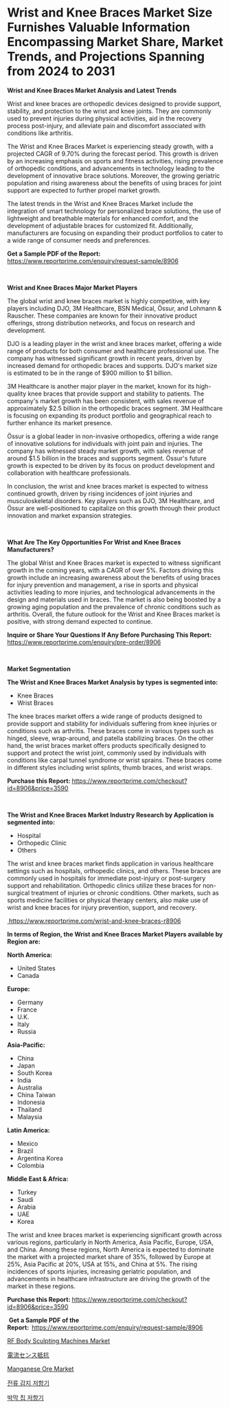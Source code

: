 <p><h1>Wrist and Knee Braces Market Size Furnishes Valuable Information Encompassing Market Share, Market Trends, and Projections Spanning from 2024 to 2031</h1></p><p><strong>Wrist and Knee Braces Market Analysis and Latest Trends</strong></p>
<p><p>Wrist and knee braces are orthopedic devices designed to provide support, stability, and protection to the wrist and knee joints. They are commonly used to prevent injuries during physical activities, aid in the recovery process post-injury, and alleviate pain and discomfort associated with conditions like arthritis.</p><p>The Wrist and Knee Braces Market is experiencing steady growth, with a projected CAGR of 9.70% during the forecast period. This growth is driven by an increasing emphasis on sports and fitness activities, rising prevalence of orthopedic conditions, and advancements in technology leading to the development of innovative brace solutions. Moreover, the growing geriatric population and rising awareness about the benefits of using braces for joint support are expected to further propel market growth.</p><p>The latest trends in the Wrist and Knee Braces Market include the integration of smart technology for personalized brace solutions, the use of lightweight and breathable materials for enhanced comfort, and the development of adjustable braces for customized fit. Additionally, manufacturers are focusing on expanding their product portfolios to cater to a wide range of consumer needs and preferences.</p></p>
<p><strong>Get a Sample PDF of the Report:&nbsp;</strong> <a href="https://www.reportprime.com/enquiry/request-sample/8906">https://www.reportprime.com/enquiry/request-sample/8906</a></p>
<p>&nbsp;</p>
<p><strong>Wrist and Knee Braces Major Market Players</strong></p>
<p><p>The global wrist and knee braces market is highly competitive, with key players including DJO, 3M Healthcare, BSN Medical, Össur, and Lohmann & Rauscher. These companies are known for their innovative product offerings, strong distribution networks, and focus on research and development.</p><p>DJO is a leading player in the wrist and knee braces market, offering a wide range of products for both consumer and healthcare professional use. The company has witnessed significant growth in recent years, driven by increased demand for orthopedic braces and supports. DJO's market size is estimated to be in the range of $900 million to $1 billion.</p><p>3M Healthcare is another major player in the market, known for its high-quality knee braces that provide support and stability to patients. The company's market growth has been consistent, with sales revenue of approximately $2.5 billion in the orthopedic braces segment. 3M Healthcare is focusing on expanding its product portfolio and geographical reach to further enhance its market presence.</p><p>Össur is a global leader in non-invasive orthopedics, offering a wide range of innovative solutions for individuals with joint pain and injuries. The company has witnessed steady market growth, with sales revenue of around $1.5 billion in the braces and supports segment. Össur's future growth is expected to be driven by its focus on product development and collaboration with healthcare professionals.</p><p>In conclusion, the wrist and knee braces market is expected to witness continued growth, driven by rising incidences of joint injuries and musculoskeletal disorders. Key players such as DJO, 3M Healthcare, and Össur are well-positioned to capitalize on this growth through their product innovation and market expansion strategies.</p></p>
<p>&nbsp;</p>
<p><strong>What Are The Key Opportunities For Wrist and Knee Braces Manufacturers?</strong></p>
<p><p>The global Wrist and Knee Braces market is expected to witness significant growth in the coming years, with a CAGR of over 5%. Factors driving this growth include an increasing awareness about the benefits of using braces for injury prevention and management, a rise in sports and physical activities leading to more injuries, and technological advancements in the design and materials used in braces. The market is also being boosted by a growing aging population and the prevalence of chronic conditions such as arthritis. Overall, the future outlook for the Wrist and Knee Braces market is positive, with strong demand expected to continue.</p></p>
<p><strong>Inquire or Share Your Questions If Any Before Purchasing This Report:</strong> <a href="https://www.reportprime.com/enquiry/pre-order/8906">https://www.reportprime.com/enquiry/pre-order/8906</a></p>
<p>&nbsp;</p>
<p><strong>Market Segmentation</strong></p>
<p><strong>The Wrist and Knee Braces Market Analysis by types is segmented into:</strong></p>
<p><ul><li>Knee Braces</li><li>Wrist Braces</li></ul></p>
<p><p>The knee braces market offers a wide range of products designed to provide support and stability for individuals suffering from knee injuries or conditions such as arthritis. These braces come in various types such as hinged, sleeve, wrap-around, and patella stabilizing braces. On the other hand, the wrist braces market offers products specifically designed to support and protect the wrist joint, commonly used by individuals with conditions like carpal tunnel syndrome or wrist sprains. These braces come in different styles including wrist splints, thumb braces, and wrist wraps.</p></p>
<p><strong>Purchase this Report:&nbsp;</strong><a href="https://www.reportprime.com/checkout?id=8906&price=3590">https://www.reportprime.com/checkout?id=8906&price=3590</a></p>
<p>&nbsp;</p>
<p><strong>The Wrist and Knee Braces Market Industry Research by Application is segmented into:</strong></p>
<p><ul><li>Hospital</li><li>Orthopedic Clinic</li><li>Others</li></ul></p>
<p><p>The wrist and knee braces market finds application in various healthcare settings such as hospitals, orthopedic clinics, and others. These braces are commonly used in hospitals for immediate post-injury or post-surgery support and rehabilitation. Orthopedic clinics utilize these braces for non-surgical treatment of injuries or chronic conditions. Other markets, such as sports medicine facilities or physical therapy centers, also make use of wrist and knee braces for injury prevention, support, and recovery.</p></p>
<p><a href="https://www.reportprime.com/wrist-and-knee-braces-r8906">&nbsp;https://www.reportprime.com/wrist-and-knee-braces-r8906</a></p>
<p><strong>In terms of Region, the Wrist and Knee Braces Market Players available by Region are:</strong></p>
<p>
    <p> <strong> North America: </strong>
        <ul>
            <li>United States</li>
            <li>Canada</li>
        </ul>
        </p> 
    <p> <strong> Europe: </strong>
        <ul>
            <li>Germany</li>
            <li>France</li>
            <li>U.K.</li>
            <li>Italy</li>
            <li>Russia</li>
        </ul>
        </p> 
    <p> <strong> Asia-Pacific: </strong>
        <ul>
            <li>China</li>
            <li>Japan</li>
            <li>South Korea</li>
            <li>India</li>
            <li>Australia</li>
            <li>China Taiwan</li>
            <li>Indonesia</li>
            <li>Thailand</li>
            <li>Malaysia</li>
        </ul>
        </p> 
    <p> <strong> Latin America: </strong>
        <ul>
            <li>Mexico</li>
            <li>Brazil</li>
            <li>Argentina Korea</li>
            <li>Colombia</li>
        </ul>
        </p> 
    <p> <strong> Middle East & Africa: </strong>
        <ul>
            <li>Turkey</li>
            <li>Saudi</li>
            <li>Arabia</li>
            <li>UAE</li>
            <li>Korea</li>
        </ul>
    </p>
    </p>
<p><p>The wrist and knee braces market is experiencing significant growth across various regions, particularly in North America, Asia Pacific, Europe, USA, and China. Among these regions, North America is expected to dominate the market with a projected market share of 35%, followed by Europe at 25%, Asia Pacific at 20%, USA at 15%, and China at 5%. The rising incidences of sports injuries, increasing geriatric population, and advancements in healthcare infrastructure are driving the growth of the market in these regions.</p></p>
<p><strong>Purchase this Report: </strong><a href="https://www.reportprime.com/checkout?id=8906&price=3590">https://www.reportprime.com/checkout?id=8906&price=3590</a></p>
<p>&nbsp;<strong>Get a Sample PDF of the Report:&nbsp;&nbsp;</strong><a href="https://www.reportprime.com/enquiry/request-sample/8906">https://www.reportprime.com/enquiry/request-sample/8906</a></p>
<p><strong></strong></p>
<p><p><a href="https://github.com/jerrycopelandthomaswsqd8q/Market-Research-Report-List-2/blob/main/rf-body-sculpting-machines-market.md">RF Body Sculpting Machines Market</a></p><p><a href="https://github.com/jkjreqjscoxx7/Market-Research-Report-List-1/blob/main/863679435278.md">電流センス抵抗</a></p><p><a href="https://issuu.com/reportprime-2/docs/manganese-ore-market-size-2030.pptx">Manganese Ore Market</a></p><p><a href="https://github.com/nuekbpymrrz5/Market-Research-Report-List-1/blob/main/704616935273.md">전류 감지 저항기</a></p><p><a href="https://github.com/BrettWeberrt8767765/Market-Research-Report-List-1/blob/main/591203735274.md">박막 칩 저항기</a></p></p>